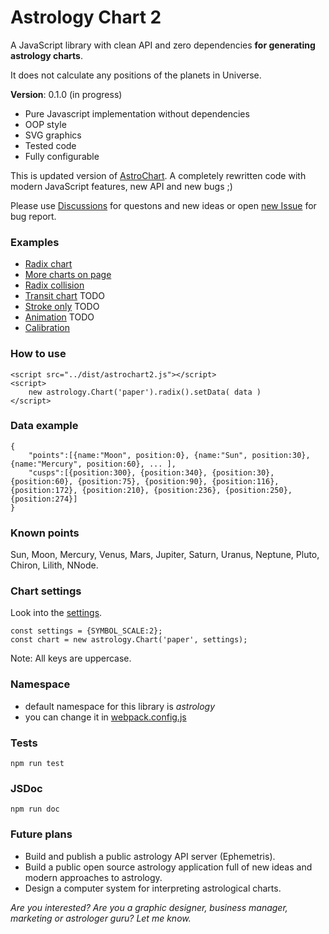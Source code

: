 # Astrology Chart 2
A JavaScript library with clean API and zero dependencies **for generating astrology charts**.

It does not calculate any positions of the planets in Universe.

**Version**: 0.1.0 (in progress)

- Pure Javascript implementation without dependencies
- OOP style
- SVG graphics
- Tested code
- Fully configurable

This is updated version of [AstroChart](https://github.com/Kibo/AstroChart). A completely rewritten code with modern JavaScript features, new API and new bugs ;)

Please use [Discussions](https://github.com/Kibo/AstrologyChart2/discussions) for questons and new ideas or open [new Issue](https://github.com/Kibo/AstrologyChart2/issues) for bug report.

### Examples
- [Radix chart](https://htmlpreview.github.io/?https://github.com/Kibo/AstrologyChart2/blob/master/examples/radix.html)
- [More charts on page](https://htmlpreview.github.io/?https://github.com/Kibo/AstrologyChart2/blob/master/examples/double.html)
- [Radix collision](https://htmlpreview.github.io/?https://github.com/Kibo/AstrologyChart2/blob/master/examples/collision.html)
- [Transit chart](#) TODO
- [Stroke only](#) TODO
- [Animation](#) TODO
- [Calibration]((https://htmlpreview.github.io/?https://github.com/Kibo/AstrologyChart2/blob/master/examples/calibration.html))

### How to use
```
<script src="../dist/astrochart2.js"></script>
<script>
	new astrology.Chart('paper').radix().setData( data )
</script>
```
### Data example
```
{
	"points":[{name:"Moon", position:0}, {name:"Sun", position:30}, {name:"Mercury", position:60}, ... ],
	"cusps":[{position:300}, {position:340}, {position:30}, {position:60}, {position:75}, {position:90}, {position:116}, {position:172}, {position:210}, {position:236}, {position:250}, {position:274}]
}
```

### Known points
Sun, Moon, Mercury, Venus, Mars, Jupiter, Saturn, Uranus, Neptune, Pluto, Chiron, Lilith, NNode.

### Chart settings
Look into the [settings](https://github.com/Kibo/AstrologyChart2/tree/master/src/settings/constants).
```
const settings = {SYMBOL_SCALE:2};
const chart = new astrology.Chart('paper', settings);
```
Note: All keys are uppercase.

### Namespace
 - default namespace for this library is *astrology*
 - you can change it in [webpack.config.js](https://webpack.js.org/configuration/output/#outputlibrary)

### Tests
 ```
 npm run test
 ```

### JSDoc
```
npm run doc
```

### Future plans
- Build and publish a public astrology API server (Ephemetris).
- Build a public open source astrology application full of new ideas and modern approaches to astrology.
- Design a computer system for interpreting astrological charts.

*Are you interested? Are you a graphic designer, business manager, marketing or astrologer guru? Let me know.*
